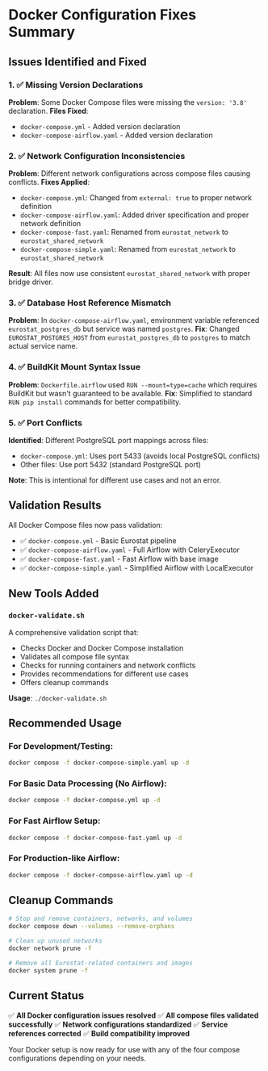 # Docker Configuration Fixes Summary

## Issues Identified and Fixed

### 1. ✅ Missing Version Declarations
**Problem**: Some Docker Compose files were missing the `version: '3.8'` declaration.
**Files Fixed**: 
- `docker-compose.yml` - Added version declaration
- `docker-compose-airflow.yaml` - Added version declaration

### 2. ✅ Network Configuration Inconsistencies
**Problem**: Different network configurations across compose files causing conflicts.
**Fixes Applied**:
- `docker-compose.yml`: Changed from `external: true` to proper network definition
- `docker-compose-airflow.yaml`: Added driver specification and proper network definition
- `docker-compose-fast.yaml`: Renamed from `eurostat_network` to `eurostat_shared_network`
- `docker-compose-simple.yaml`: Renamed from `eurostat_network` to `eurostat_shared_network`

**Result**: All files now use consistent `eurostat_shared_network` with proper bridge driver.

### 3. ✅ Database Host Reference Mismatch
**Problem**: In `docker-compose-airflow.yaml`, environment variable referenced `eurostat_postgres_db` but service was named `postgres`.
**Fix**: Changed `EUROSTAT_POSTGRES_HOST` from `eurostat_postgres_db` to `postgres` to match actual service name.

### 4. ✅ BuildKit Mount Syntax Issue
**Problem**: `Dockerfile.airflow` used `RUN --mount=type=cache` which requires BuildKit but wasn't guaranteed to be available.
**Fix**: Simplified to standard `RUN pip install` commands for better compatibility.

### 5. ✅ Port Conflicts
**Identified**: Different PostgreSQL port mappings across files:
- `docker-compose.yml`: Uses port 5433 (avoids local PostgreSQL conflicts)
- Other files: Use port 5432 (standard PostgreSQL port)

**Note**: This is intentional for different use cases and not an error.

## Validation Results

All Docker Compose files now pass validation:
- ✅ `docker-compose.yml` - Basic Eurostat pipeline
- ✅ `docker-compose-airflow.yaml` - Full Airflow with CeleryExecutor  
- ✅ `docker-compose-fast.yaml` - Fast Airflow with base image
- ✅ `docker-compose-simple.yaml` - Simplified Airflow with LocalExecutor

## New Tools Added

### `docker-validate.sh`
A comprehensive validation script that:
- Checks Docker and Docker Compose installation
- Validates all compose file syntax
- Checks for running containers and network conflicts
- Provides recommendations for different use cases
- Offers cleanup commands

**Usage**: `./docker-validate.sh`

## Recommended Usage

### For Development/Testing:
```bash
docker compose -f docker-compose-simple.yaml up -d
```

### For Basic Data Processing (No Airflow):
```bash
docker compose -f docker-compose.yml up -d
```

### For Fast Airflow Setup:
```bash
docker compose -f docker-compose-fast.yaml up -d
```

### For Production-like Airflow:
```bash
docker compose -f docker-compose-airflow.yaml up -d
```

## Cleanup Commands

```bash
# Stop and remove containers, networks, and volumes
docker compose down --volumes --remove-orphans

# Clean up unused networks
docker network prune -f

# Remove all Eurostat-related containers and images
docker system prune -f
```

## Current Status

✅ **All Docker configuration issues resolved**
✅ **All compose files validated successfully**
✅ **Network configurations standardized**
✅ **Service references corrected**
✅ **Build compatibility improved**

Your Docker setup is now ready for use with any of the four compose configurations depending on your needs. 